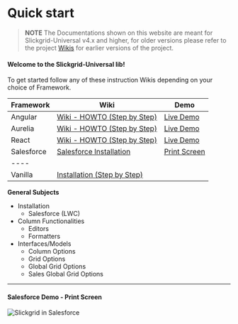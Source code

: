 # Quick start

> **NOTE** The Documentations shown on this website are meant for Slickgrid-Universal v4.x and higher, for older versions please refer to the project [Wikis](https://github.com/ghiscoding/slickgrid-universal/wiki) for earlier versions of the project.

#### Welcome to the Slickgrid-Universal lib!

To get started follow any of these instruction Wikis depending on your choice of Framework.

| Framework  | Wiki                                                                                                     | Demo                                                                                                  |
| ---------- | -------------------------------------------------------------------------------------------------------- | ----------------------------------------------------------------------------------------------------- |
| Angular    | [Wiki - HOWTO (Step by Step)](https://ghiscoding.gitbook.io/angular-slickgrid/getting-started/quick-start) | [Live Demo](https://ghiscoding.github.io/Angular-Slickgrid/)                                          |
| Aurelia    | [Wiki - HOWTO (Step by Step)](https://ghiscoding.gitbook.io/aurelia-slickgrid/getting-started/quick-start)  | [Live Demo](https://ghiscoding.github.io/aurelia-slickgrid/)                                          |
| React      | [Wiki - HOWTO (Step by Step)](https://ghiscoding.gitbook.io/slickgrid-react/getting-started/quick-start)    | [Live Demo](https://ghiscoding.github.io/slickgrid-react/)                                            |
| Salesforce | [Salesforce Installation](./installation-salesforce.md)  | [Print Screen](https://github.com/ghiscoding/slickgrid-universal/wiki#salesforce-demo---print-screen) |
| ----       |                                                                                                          |                                                                                                       |
| Vanilla | [Installation (Step by Step)](./installation-vanilla.md)  | | | ----       |                                                                                                          |                                                                                                       |

**General Subjects**

* Installation
  * Salesforce (LWC)
* Column Functionalities
  * Editors
  * Formatters
* Interfaces/Models
  * Column Options
  * Grid Options
  * Global Grid Options
  * Sales Global Grid Options

***

#### Salesforce Demo - Print Screen

![Slickgrid in Salesforce](https://i.imgur.com/YzkSbcD.png)
